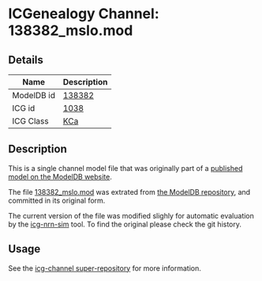 # ICGenealogy Channel: 138382\_mslo.mod

## Details

Name | Description
---- | -----------
ModelDB id | [138382](http://senselab.med.yale.edu/ModelDB/ShowModel.cshtml?model=138382)
ICG id | [1038](http://icg.neurotheory.ox.ac.uk/channels/5/1038)
ICG Class | [KCa](http://icg.neurotheory.ox.ac.uk/channels/5)

## Description

This is a single channel model file that was originally part of a [published model on the ModelDB website](http://senselab.med.yale.edu/ModelDB/ShowModel.cshtml?model=138382).


The file [138382\_mslo.mod](138382_mslo.mod) was extrated from [the ModelDB repository](http://senselab.med.yale.edu/ModelDB/ShowModel.cshtml?model=138382), and committed in its original form.

The current version of the file was modified slighly for automatic evaluation by the [icg-nrn-sim](https://github.com/icgenealogy/icg-nrn-sim) tool. To find the original please check the git history.


## Usage

See the [icg-channel super-repository](https://github.com/icgenealogy/icg-channels) for more information.